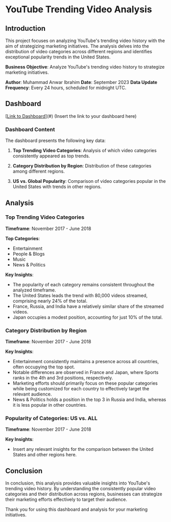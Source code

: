 # YouTube Trending Video Analysis

## Introduction
This project focuses on analyzing YouTube's trending video history with the aim of strategizing marketing initiatives. The analysis delves into the distribution of video categories across different regions and identifies exceptional popularity trends in the United States.

**Business Objective**: Analyze YouTube's trending video history to strategize marketing initiatives.

**Author**: Muhammad Anwar Ibrahim
**Date**: September 2023
**Data Update Frequency**: Every 24 hours, scheduled for midnight UTC.

## Dashboard
[[Link to Dashboard](https://public.tableau.com/app/profile/muhammad.anwar3869/viz/TrendingVideosonYoutube_16944049367490/Dash_trend_vid?publish=yes)](#) (Insert the link to your dashboard here)

### Dashboard Content
The dashboard presents the following key data:

1. **Top Trending Video Categories**: Analysis of which video categories consistently appeared as top trends.

2. **Category Distribution by Region**: Distribution of these categories among different regions.

3. **US vs. Global Popularity**: Comparison of video categories popular in the United States with trends in other regions.

## Analysis

### Top Trending Video Categories
**Timeframe**: November 2017 - June 2018

**Top Categories**:
- Entertainment
- People & Blogs
- Music
- News & Politics

**Key Insights**:
- The popularity of each category remains consistent throughout the analyzed timeframe.
- The United States leads the trend with 80,000 videos streamed, comprising nearly 24% of the total.
- France, Russia, and India have a relatively similar share of the streamed videos.
- Japan occupies a modest position, accounting for just 10% of the total.

### Category Distribution by Region
**Timeframe**: November 2017 - June 2018

**Key Insights**:
- Entertainment consistently maintains a presence across all countries, often occupying the top spot.
- Notable differences are observed in France and Japan, where Sports ranks in the 4th and 3rd positions, respectively.
- Marketing efforts should primarily focus on these popular categories while being customized for each country to effectively target the relevant audience.
- News & Politics holds a position in the top 3 in Russia and India, whereas it is less popular in other countries.

### Popularity of Categories: US vs. ALL
**Timeframe**: November 2017 - June 2018

**Key Insights**:
- Insert any relevant insights for the comparison between the United States and other regions here.

## Conclusion
In conclusion, this analysis provides valuable insights into YouTube's trending video history. By understanding the consistently popular video categories and their distribution across regions, businesses can strategize their marketing efforts effectively to target their audience.

Thank you for using this dashboard and analysis for your marketing initiatives.
